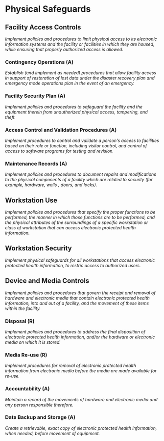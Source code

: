 # Physical Safeguards

## Facility Access Controls
_Implement policies and procedures to limit physical access to its electronic information systems and the facility or facilities in which they are housed, while ensuring that properly authorized access is allowed._

### Contingency Operations (A)
_Establish (and implement as needed) procedures that allow facility access in support of restoration of lost data under the disaster recovery plan and emergency mode operations plan in the event of an emergency._

### Facility Security Plan (A)
_Implement policies and procedures to safeguard the facility and the equipment therein from unauthorized physical access, tampering, and theft._

### Access Control and Validation Procedures (A)
_Implement procedures to control and validate a person's access to facilities based on their role or function, including visitor control, and control of access to software programs for testing and revision._

### Maintenance Records (A)
_Implement policies and procedures to document repairs and modifications to the physical components of a facility which are related to security (for example, hardware, walls , doors, and locks)._

## Workstation Use
_Implement policies and procedures that specify the proper functions to be performed, the manner in which those functions are to be performed, and the physical attributes of the surroundings of a specific workstation or class of workstation that can access electronic protected health information._

## Workstation Security
_Implement physical safeguards for all workstations that access electronic protected health information, to restric access to authorized users._

## Device and Media Controls
_Implement policies and procedures that govern the receipt and removal of hardware and electronic media that contain electronic protected health information, into and out of a facility, and the movement of these items within the facility._

### Disposal (R)
_Implement policies and procedures to address the final disposition of electronic protected health information, and/or the hardware or electronic media on which it is stored._

### Media Re-use (R)
_Implement procedures for removal of electronic protected health information from electronic media before the media are made available for re-use._

### Accountability (A)
_Maintain a record of the movements of hardware and electronic media and any person responsible therefore._

### Data Backup and Storage (A)
_Create a retrievable, exact copy of electronic protected health information, when needed, before movement of equipment._

